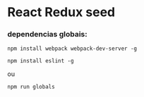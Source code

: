 # React Redux seed

### dependencias globais:
```
npm install webpack webpack-dev-server -g
```
```
npm install eslint -g
```

ou

```
npm run globals
```

